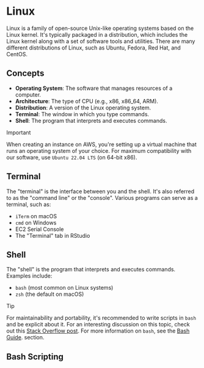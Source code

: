 # Linux

Linux is a family of open-source Unix-like operating systems based on the Linux kernel. It's typically packaged in a distribution, which includes the Linux kernel along with a set of software tools and utilities. There are many different distributions of Linux, such as Ubuntu, Fedora, Red Hat, and CentOS.

## Concepts

- **Operating System**: The software that manages resources of a computer.
- **Architecture**: The type of CPU (e.g., x86, x86_64, ARM).
- **Distribution**: A version of the Linux operating system.
- **Terminal**: The window in which you type commands.
- **Shell**: The program that interprets and executes commands.

> [!IMPORTANT]
> When creating an instance on AWS, you're setting up a virtual machine that runs an operating system of your choice. For maximum compatibility with our software, use `Ubuntu 22.04 LTS` (on 64-bit x86).

## Terminal

The "terminal" is the interface between you and the shell. It's also referred to as the "command line" or the "console". Various programs can serve as a terminal, such as:

- `iTerm` on macOS
- `cmd` on Windows
- EC2 Serial Console
- The "Terminal" tab in RStudio

## Shell

The "shell" is the program that interprets and executes commands. Examples
include:

- `bash` (most common on Linux systems)
- `zsh` (the default on macOS)

> [!TIP]
> For maintainability and portability, it's recommended to write scripts in `bash` and be explicit about it. For an interesting discussion on this topic, check out this [Stack Overflow post](https://unix.stackexchange.com/questions/697052/why-should-i-care-about-posix-if-im-writing-bash-scripts).
> For more information on `bash`, see the [Bash Guide](bash.md).
> section.

## Bash Scripting
